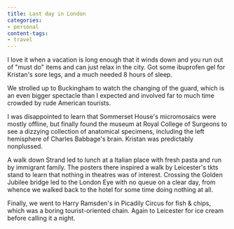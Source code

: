 ```yaml
---
title: Last day in London
categories:
- personal
content-tags:
- travel
---
```


I love it when a vacation is long enough that it winds down and you run out of "must do" items and can just relax in the city.  Got some ibuprofen gel for Kristan's sore legs, and a much needed 8 hours of sleep.

We strolled up to Buckingham to watch the changing of the guard, which is an even bigger spectacle than I expected and involved far to much time crowded by rude American tourists.

I was disappointed to learn that Sommerset House's micromosaics were mostly offline, but  finally found the museum at Royal College of Surgeons to see a dizzying collection of anatomical specimens, including the left hemisphere of Charles Babbage's brain.  Kristan was predictably nonplussed.

A walk down Strand led to lunch at a Italian place with fresh pasta and run by immigrant family.  The posters there inspired a walk by Leicester's tkts stand to learn that nothing in theatres was of interest.  Crossing the Golden Jubilee bridge led to the London Eye with no queue on a clear day, from whence we walked back to the hotel for some time doing nothing at all.

Finally, we went to Harry Ramsden's in Picadily Circus for fish & chips, which was a boring tourist-oriented chain.  Again to Leicester for ice cream before calling it a night.
